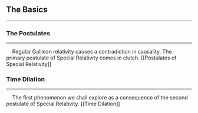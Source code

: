 
## The Basics
---
### The Postulates
---
$\quad$Regular Galilean relativity causes a contradiction in causality. The primary postulate of Special Relativity comes in clutch.
[[Postulates of Special Relativity]]

### Time Dilation
---
$\quad$The first phenomenon we shall explore as a consequence of the second postulate of Special Relativity.
[[Time Dilation]]

